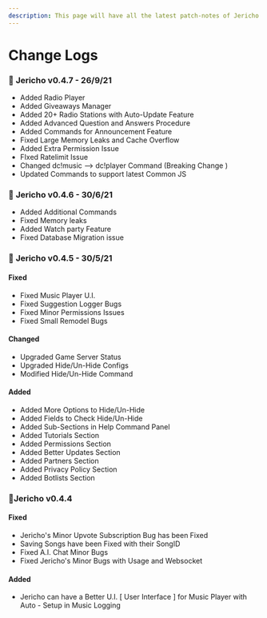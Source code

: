 ```yaml
---
description: This page will have all the latest patch-notes of Jericho Bot.
---
```


# Change Logs

###  💫 **Jericho v0.4.7 - 26/9/21**

* Added Radio Player
* Added Giveaways Manager
* Added 20+ Radio Stations with Auto-Update Feature
* Added Advanced Question and Answers Procedure
* Added Commands for Announcement Feature
* Fixed Large Memory Leaks and Cache Overflow
* Added Extra Permission Issue
* FIxed Ratelimit Issue
* Changed dc!music --&gt; dc!player Command \(Breaking Change \)
* Updated Commands to support latest Common JS

###  💫 **Jericho v0.4.6 - 30/6/21**

* Added Additional Commands
* Fixed Memory leaks
* Added Watch party Feature
* Fixed Database Migration issue

###  💫 **Jericho v0.4.5 - 30/5/21**

#### Fixed

* Fixed Music Player U.I. 
* Fixed Suggestion Logger Bugs
* Fixed Minor Permissions Issues
* Fixed Small Remodel Bugs

#### Changed

* Upgraded Game Server Status
* Upgraded Hide/Un-Hide Configs
* Modified Hide/Un-Hide Command

#### Added

* Added More Options to Hide/Un-Hide
* Added Fields to Check Hide/Un-Hide
* Added Sub-Sections in Help Command Panel
* Added Tutorials Section
* Added Permissions Section
* Added Better Updates Section
* Added Partners Section
* Added Privacy Policy Section
* Added Botlists Section

### **💫Jericho v0.4.4**

#### Fixed

*  Jericho's Minor Upvote Subscription Bug has been Fixed
* Saving Songs have been Fixed with their SongID 
* Fixed A.I. Chat Minor Bugs 
* Fixed Jericho's Minor Bugs with Usage and Websocket

#### Added

* Jericho can have a Better U.I. \[ User Interface \] for Music Player with Auto - Setup in Music Logging 



